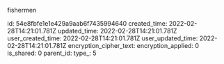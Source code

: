 fishermen

id: 54e8fbfe1e1e429a9aab6f7435994640
created_time: 2022-02-28T14:21:01.781Z
updated_time: 2022-02-28T14:21:01.781Z
user_created_time: 2022-02-28T14:21:01.781Z
user_updated_time: 2022-02-28T14:21:01.781Z
encryption_cipher_text: 
encryption_applied: 0
is_shared: 0
parent_id: 
type_: 5